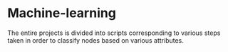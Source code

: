 # Machine-learning
The entire projects is divided into scripts corresponding to various steps taken in order to classify nodes based on various attributes.
